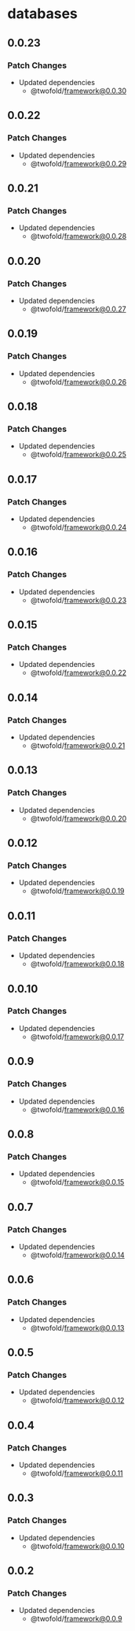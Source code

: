 # databases

## 0.0.23

### Patch Changes

- Updated dependencies
  - @twofold/framework@0.0.30

## 0.0.22

### Patch Changes

- Updated dependencies
  - @twofold/framework@0.0.29

## 0.0.21

### Patch Changes

- Updated dependencies
  - @twofold/framework@0.0.28

## 0.0.20

### Patch Changes

- Updated dependencies
  - @twofold/framework@0.0.27

## 0.0.19

### Patch Changes

- Updated dependencies
  - @twofold/framework@0.0.26

## 0.0.18

### Patch Changes

- Updated dependencies
  - @twofold/framework@0.0.25

## 0.0.17

### Patch Changes

- Updated dependencies
  - @twofold/framework@0.0.24

## 0.0.16

### Patch Changes

- Updated dependencies
  - @twofold/framework@0.0.23

## 0.0.15

### Patch Changes

- Updated dependencies
  - @twofold/framework@0.0.22

## 0.0.14

### Patch Changes

- Updated dependencies
  - @twofold/framework@0.0.21

## 0.0.13

### Patch Changes

- Updated dependencies
  - @twofold/framework@0.0.20

## 0.0.12

### Patch Changes

- Updated dependencies
  - @twofold/framework@0.0.19

## 0.0.11

### Patch Changes

- Updated dependencies
  - @twofold/framework@0.0.18

## 0.0.10

### Patch Changes

- Updated dependencies
  - @twofold/framework@0.0.17

## 0.0.9

### Patch Changes

- Updated dependencies
  - @twofold/framework@0.0.16

## 0.0.8

### Patch Changes

- Updated dependencies
  - @twofold/framework@0.0.15

## 0.0.7

### Patch Changes

- Updated dependencies
  - @twofold/framework@0.0.14

## 0.0.6

### Patch Changes

- Updated dependencies
  - @twofold/framework@0.0.13

## 0.0.5

### Patch Changes

- Updated dependencies
  - @twofold/framework@0.0.12

## 0.0.4

### Patch Changes

- Updated dependencies
  - @twofold/framework@0.0.11

## 0.0.3

### Patch Changes

- Updated dependencies
  - @twofold/framework@0.0.10

## 0.0.2

### Patch Changes

- Updated dependencies
  - @twofold/framework@0.0.9
